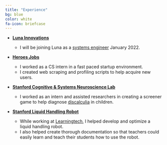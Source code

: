 ```yaml
---
title: "Experience"
bg: blue
color: white
fa-icon: briefcase
---
```


- __[Luna Innovations](https://lunainc.com/)__ <br />
	* I will be joining Luna as a [systems engineer](https://en.wikipedia.org/wiki/Systems_engineering) January 2022. 

- __[Heroes Jobs](https://heroes.jobs)__ <br />
	* I worked as a CS intern in a fast paced startup environment.
	* I created web scraping and profiling scripts to help acquire
	new users.

- __[Stanford Cognitive & Systems Neuroscience Lab](http://med.stanford.edu/scsnl.html)__
	* I worked as an intern and assisted researchers in creating a screener
	game to help diagnose [discalculia](https://en.wikipedia.org/wiki/Dyscalculia) in children. 

- __[Stanford Liquid Handling Robot](https://biox.stanford.edu/highlight/stanford-researchers-adapt-diy-robotics-kit-give-stem-students-tools-automate-biology)__
	* While working at [Learningtech](https://lhr.learningtech.org/whatitis/),
	I helped develop and optimize a liquid handling robot.
	* I also helped create thorough documentation so that teachers could
	easily learn and teach their students how to use the robot.

